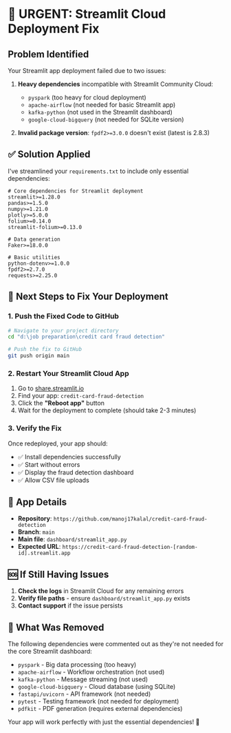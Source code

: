 # 🚨 URGENT: Streamlit Cloud Deployment Fix

## Problem Identified
Your Streamlit app deployment failed due to two issues:

1. **Heavy dependencies** incompatible with Streamlit Community Cloud:
   - `pyspark` (too heavy for cloud deployment)
   - `apache-airflow` (not needed for basic Streamlit app)
   - `kafka-python` (not used in the Streamlit dashboard)
   - `google-cloud-bigquery` (not needed for SQLite version)

2. **Invalid package version**: `fpdf2>=3.0.0` doesn't exist (latest is 2.8.3)

## ✅ Solution Applied
I've streamlined your `requirements.txt` to include only essential dependencies:

```
# Core dependencies for Streamlit deployment
streamlit>=1.28.0
pandas>=1.5.0
numpy>=1.21.0
plotly>=5.0.0
folium>=0.14.0
streamlit-folium>=0.13.0

# Data generation
Faker>=18.0.0

# Basic utilities
python-dotenv>=1.0.0
fpdf2>=2.7.0
requests>=2.25.0
```

## 🔄 Next Steps to Fix Your Deployment

### 1. Push the Fixed Code to GitHub
```bash
# Navigate to your project directory
cd "d:\job preparation\credit card fraud detection"

# Push the fix to GitHub
git push origin main
```

### 2. Restart Your Streamlit Cloud App
1. Go to [share.streamlit.io](https://share.streamlit.io)
2. Find your app: `credit-card-fraud-detection`
3. Click the **"Reboot app"** button
4. Wait for the deployment to complete (should take 2-3 minutes)

### 3. Verify the Fix
Once redeployed, your app should:
- ✅ Install dependencies successfully
- ✅ Start without errors
- ✅ Display the fraud detection dashboard
- ✅ Allow CSV file uploads

## 📱 App Details
- **Repository**: `https://github.com/manoj17kalal/credit-card-fraud-detection`
- **Branch**: `main`
- **Main file**: `dashboard/streamlit_app.py`
- **Expected URL**: `https://credit-card-fraud-detection-[random-id].streamlit.app`

## 🆘 If Still Having Issues

1. **Check the logs** in Streamlit Cloud for any remaining errors
2. **Verify file paths** - ensure `dashboard/streamlit_app.py` exists
3. **Contact support** if the issue persists

## 📝 What Was Removed
The following dependencies were commented out as they're not needed for the core Streamlit dashboard:
- `pyspark` - Big data processing (too heavy)
- `apache-airflow` - Workflow orchestration (not used)
- `kafka-python` - Message streaming (not used)
- `google-cloud-bigquery` - Cloud database (using SQLite)
- `fastapi/uvicorn` - API framework (not needed)
- `pytest` - Testing framework (not needed for deployment)
- `pdfkit` - PDF generation (requires external dependencies)

Your app will work perfectly with just the essential dependencies! 🎉